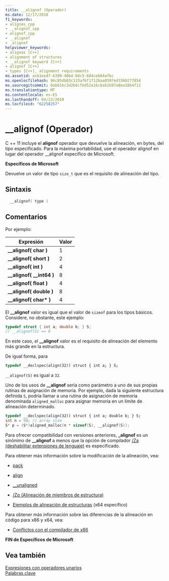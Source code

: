 ```yaml
---
title: __alignof (Operador)
ms.date: 12/17/2018
f1_keywords:
- alignas_cpp
- __alignof_cpp
- alignof_cpp
- __alignof
- _alignof
helpviewer_keywords:
- alignas [C++]
- alignment of structures
- __alignof keyword [C++]
- alignof [C++]
- types [C++], alignment requirements
ms.assetid: acb1eed7-6398-40bd-b0c5-684ceb64afbc
ms.openlocfilehash: 96c85db83c133af6f1712baa8597ed3360277854
ms.sourcegitcommit: 0ab61bc3d2b6cfbd52a16c6ab2b97a8ea1864f12
ms.translationtype: MT
ms.contentlocale: es-ES
ms.lasthandoff: 04/23/2019
ms.locfileid: "62258257"
---
```

# <a name="alignof-operator"></a>__alignof (Operador)

C ++ 11 incluye el **alignof** operador que devuelve la alineación, en bytes, del tipo especificado. Para la máxima portabilidad, use el operador alignof en lugar del operador __alignof específico de Microsoft.

**Específicos de Microsoft**

Devuelve un valor de tipo `size_t` que es el requisito de alineación del tipo.

## <a name="syntax"></a>Sintaxis

```cpp
  __alignof( type )
```

## <a name="remarks"></a>Comentarios

Por ejemplo:

|Expresión|Valor|
|----------------|-----------|
|**__alignof( char )**|1|
|**__alignof( short )**|2|
|**__alignof( int )**|4|
|**__alignof( \__int64 )**|8|
|**__alignof( float )**|4|
|**__alignof( double )**|8|
|**__alignof( char\* )**|4|

El **__alignof** valor es igual que el valor de `sizeof` para los tipos básicos. Considere, no obstante, este ejemplo:

```cpp
typedef struct { int a; double b; } S;
// __alignof(S) == 8
```

En este caso, el **__alignof** valor es el requisito de alineación del elemento más grande en la estructura.

De igual forma, para

```cpp
typedef __declspec(align(32)) struct { int a; } S;
```

`__alignof(S)` es igual a `32`.

Uno de los usos de **__alignof** sería como parámetro a uno de sus propias rutinas de asignación de memoria. Por ejemplo, dada la siguiente estructura definida `S`, podría llamar a una rutina de asignación de memoria denominada `aligned_malloc` para asignar memoria en un límite de alineación determinado.

```cpp
typedef __declspec(align(32)) struct { int a; double b; } S;
int n = 50; // array size
S* p = (S*)aligned_malloc(n * sizeof(S), __alignof(S));
```

Para ofrecer compatibilidad con versiones anteriores, **_alignof** es un sinónimo de **__alignof** a menos que la opción de compilador [/Za \(deshabilitar extensiones de lenguaje)](../build/reference/za-ze-disable-language-extensions.md) es especificado.

Para obtener más información sobre la modificación de la alineación, vea:

- [pack](../preprocessor/pack.md)

- [align](../cpp/align-cpp.md)

- [__unaligned](../cpp/unaligned.md)

- [/Zp (Alineación de miembros de estructura)](../build/reference/zp-struct-member-alignment.md)

- [Ejemplos de alineación de estructuras](../build/x64-software-conventions.md#examples-of-structure-alignment) (x64 específico)

Para obtener más información sobre las diferencias de la alineación en código para x86 y x64, vea:

- [Conflictos con el compilador de x86](../build/x64-software-conventions.md#conflicts-with-the-x86-compiler)

**FIN de Específicos de Microsoft**

## <a name="see-also"></a>Vea también

[Expresiones con operadores unarios](../cpp/expressions-with-unary-operators.md)<br/>
[Palabras clave](../cpp/keywords-cpp.md)